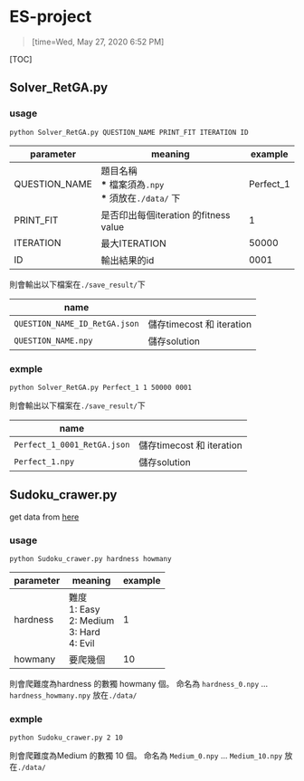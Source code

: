 # ES-project
> [time=Wed, May 27, 2020 6:52 PM]
> 
[TOC]

## Solver_RetGA.py
### usage
```
python Solver_RetGA.py QUESTION_NAME PRINT_FIT ITERATION ID
```

| parameter | meaning | example |
| -------- | -------- | -------- |
| QUESTION_NAME   | 題目名稱  </br> **\*** 檔案須為`.npy`  </br> **\*** 須放在`./data/` 下| Perfect_1   |
| PRINT_FIT   | 是否印出每個iteration 的fitness value  | 1  |
| ITERATION   | 最大ITERATION  | 50000  |
| ID | 輸出結果的id  | 0001     |

則會輸出以下檔案在`./save_result/`下

| name |  | 
| -------- | -------- | 
| `QUESTION_NAME_ID_RetGA.json`   | 儲存timecost 和 iteration  | 
| `QUESTION_NAME.npy`   | 儲存solution  | 

### exmple
```
python Solver_RetGA.py Perfect_1 1 50000 0001
```
則會輸出以下檔案在`./save_result/`下

| name |  | 
| -------- | -------- | 
| `Perfect_1_0001_RetGA.json`   | 儲存timecost 和 iteration  | 
| `Perfect_1.npy`   | 儲存solution  | 

## Sudoku_crawer.py
get data from [here](http://www.websudoku.com/)
### usage
```
python Sudoku_crawer.py hardness howmany
```

| parameter | meaning | example |
| -------- | -------- | -------- |
| hardness  |   難度 </br> 1:  Easy </br> 2: Medium</br> 3:  Hard </br> 4:  Evil | 1    |
| howmany  |   要爬幾個    | 10     |

則會爬難度為hardness 的數獨 howmany 個。
命名為 `hardness_0.npy`  ...  `hardness_howmany.npy`
放在`./data/` 

### exmple
```
python Sudoku_crawer.py 2 10
```
則會爬難度為Medium 的數獨 10 個。
命名為 `Medium_0.npy`  ...  `Medium_10.npy`
放在`./data/` 
